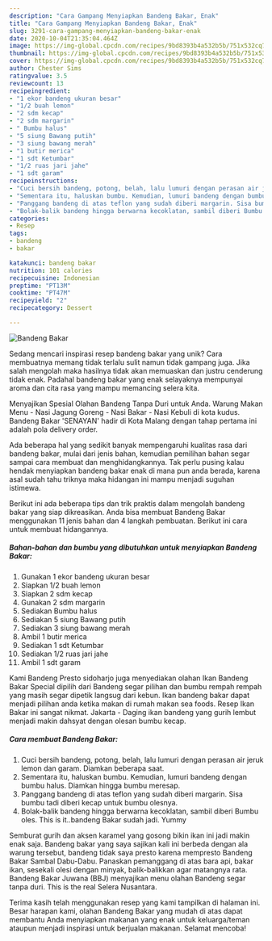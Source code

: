 ```yaml
---
description: "Cara Gampang Menyiapkan Bandeng Bakar, Enak"
title: "Cara Gampang Menyiapkan Bandeng Bakar, Enak"
slug: 3291-cara-gampang-menyiapkan-bandeng-bakar-enak
date: 2020-10-04T21:35:04.464Z
image: https://img-global.cpcdn.com/recipes/9bd8393b4a532b5b/751x532cq70/bandeng-bakar-foto-resep-utama.jpg
thumbnail: https://img-global.cpcdn.com/recipes/9bd8393b4a532b5b/751x532cq70/bandeng-bakar-foto-resep-utama.jpg
cover: https://img-global.cpcdn.com/recipes/9bd8393b4a532b5b/751x532cq70/bandeng-bakar-foto-resep-utama.jpg
author: Chester Sims
ratingvalue: 3.5
reviewcount: 13
recipeingredient:
- "1 ekor bandeng ukuran besar"
- "1/2 buah lemon"
- "2 sdm kecap"
- "2 sdm margarin"
- " Bumbu halus"
- "5 siung Bawang putih"
- "3 siung bawang merah"
- "1 butir merica"
- "1 sdt Ketumbar"
- "1/2 ruas jari jahe"
- "1 sdt garam"
recipeinstructions:
- "Cuci bersih bandeng, potong, belah, lalu lumuri dengan perasan air jeruk lemon dan garam. Diamkan beberapa saat."
- "Sementara itu, haluskan bumbu. Kemudian, lumuri bandeng dengan bumbu halus. Diamkan hingga bumbu meresap."
- "Panggang bandeng di atas teflon yang sudah diberi margarin. Sisa bumbu tadi diberi kecap untuk bumbu olesnya."
- "Bolak-balik bandeng hingga berwarna kecoklatan, sambil diberi Bumbu oles. This is it..bandeng Bakar sudah jadi. Yummy"
categories:
- Resep
tags:
- bandeng
- bakar

katakunci: bandeng bakar 
nutrition: 101 calories
recipecuisine: Indonesian
preptime: "PT13M"
cooktime: "PT47M"
recipeyield: "2"
recipecategory: Dessert

---
```



![Bandeng Bakar](https://img-global.cpcdn.com/recipes/9bd8393b4a532b5b/751x532cq70/bandeng-bakar-foto-resep-utama.jpg)

Sedang mencari inspirasi resep bandeng bakar yang unik? Cara membuatnya memang tidak terlalu sulit namun tidak gampang juga. Jika salah mengolah maka hasilnya tidak akan memuaskan dan justru cenderung tidak enak. Padahal bandeng bakar yang enak selayaknya mempunyai aroma dan cita rasa yang mampu memancing selera kita.

Menyajikan Spesial Olahan Bandeng Tanpa Duri untuk Anda. Warung Makan Menu - Nasi Jagung Goreng - Nasi Bakar - Nasi Kebuli di kota kudus. Bandeng Bakar &#39;SENAYAN&#39; hadir di Kota Malang dengan tahap pertama ini adalah pola delivery order.

Ada beberapa hal yang sedikit banyak mempengaruhi kualitas rasa dari bandeng bakar, mulai dari jenis bahan, kemudian pemilihan bahan segar sampai cara membuat dan menghidangkannya. Tak perlu pusing kalau hendak menyiapkan bandeng bakar enak di mana pun anda berada, karena asal sudah tahu triknya maka hidangan ini mampu menjadi suguhan istimewa.


Berikut ini ada beberapa tips dan trik praktis dalam mengolah bandeng bakar yang siap dikreasikan. Anda bisa membuat Bandeng Bakar menggunakan 11 jenis bahan dan 4 langkah pembuatan. Berikut ini cara untuk membuat hidangannya.

<!--inarticleads1-->

##### Bahan-bahan dan bumbu yang dibutuhkan untuk menyiapkan Bandeng Bakar:

1. Gunakan 1 ekor bandeng ukuran besar
1. Siapkan 1/2 buah lemon
1. Siapkan 2 sdm kecap
1. Gunakan 2 sdm margarin
1. Sediakan  Bumbu halus
1. Sediakan 5 siung Bawang putih
1. Sediakan 3 siung bawang merah
1. Ambil 1 butir merica
1. Sediakan 1 sdt Ketumbar
1. Sediakan 1/2 ruas jari jahe
1. Ambil 1 sdt garam


Kami Bandeng Presto sidoharjo juga menyediakan olahan Ikan Bandeng Bakar Special dipilih dari Bandeng segar pilihan dan bumbu rempah rempah yang masih segar dipetik langsug dari kebun. Ikan bandeng bakar dapat menjadi pilihan anda ketika makan di rumah makan sea foods. Resep Ikan Bakar ini sangat nikmat. Jakarta - Daging ikan bandeng yang gurih lembut menjadi makin dahsyat dengan olesan bumbu kecap. 

<!--inarticleads2-->

##### Cara membuat Bandeng Bakar:

1. Cuci bersih bandeng, potong, belah, lalu lumuri dengan perasan air jeruk lemon dan garam. Diamkan beberapa saat.
1. Sementara itu, haluskan bumbu. Kemudian, lumuri bandeng dengan bumbu halus. Diamkan hingga bumbu meresap.
1. Panggang bandeng di atas teflon yang sudah diberi margarin. Sisa bumbu tadi diberi kecap untuk bumbu olesnya.
1. Bolak-balik bandeng hingga berwarna kecoklatan, sambil diberi Bumbu oles. This is it..bandeng Bakar sudah jadi. Yummy


Semburat gurih dan aksen karamel yang gosong bikin ikan ini jadi makin enak saja. Bandeng bakar yang saya sajikan kali ini berbeda dengan ala warung tersebut, bandeng tidak saya presto karena mempresto Bandeng Bakar Sambal Dabu-Dabu. Panaskan pemanggang di atas bara api, bakar ikan, sesekali olesi dengan minyak, balik-balikkan agar matangnya rata. Bandeng Bakar Juwana (BBJ) menyajikan menu olahan Bandeng segar tanpa duri. This is the real Selera Nusantara. 

Terima kasih telah menggunakan resep yang kami tampilkan di halaman ini. Besar harapan kami, olahan Bandeng Bakar yang mudah di atas dapat membantu Anda menyiapkan makanan yang enak untuk keluarga/teman ataupun menjadi inspirasi untuk berjualan makanan. Selamat mencoba!
